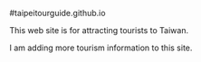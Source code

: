 #taipeitourguide.github.io

This web site is for attracting tourists to Taiwan.

I am adding more tourism information to this site.
